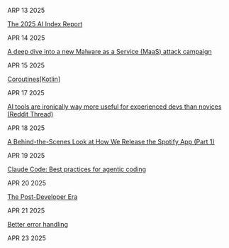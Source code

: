 ARP 13 2025

[The 2025 AI Index Report](https://hai.stanford.edu/ai-index/2025-ai-index-report)

APR 14 2025

[A deep dive into a new Malware as a Service (MaaS) attack campaign](https://sublime.security/blog/trox-stealer-a-deep-dive-into-a-new-malware-as-a-service-maas-attack-campaign/)

APR 15 2025

[Coroutines[Kotlin]](https://kotlinlang.org/docs/coroutines-overview.html)

APR 17 2025

[AI tools are ironically way more useful for experienced devs than novices (Reddit Thread)](https://www.reddit.com/r/ExperiencedDevs/comments/1jzpzkm/ai_tools_are_ironically_way_more_useful_for)

APR 18 2025

[A Behind-the-Scenes Look at How We Release the Spotify App (Part 1)](https://engineering.atspotify.com/2025/04/how-we-release-the-spotify-app-part-1/)

APR 19 2025

[Claude Code: Best practices for agentic coding](https://www.anthropic.com/engineering/claude-code-best-practices)

APR 20 2025

[The Post-Developer Era](https://www.joshwcomeau.com/blog/the-post-developer-era/)

APR 21 2025

[Better error handling](https://meowbark.dev/Better-error-handling)

APR 23 2025

[](https://cekrem.github.io/posts/coding-as-craft-going-back-to-the-old-gym/)